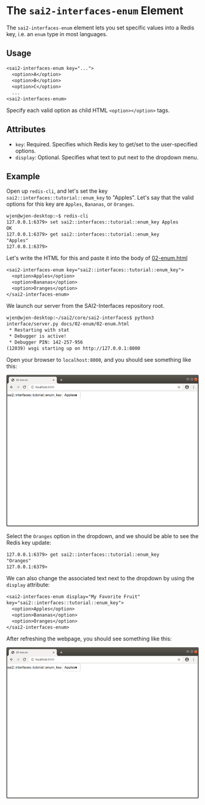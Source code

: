The `sai2-interfaces-enum` Element
==================================
The `sai2-interfaces-enum` element lets you set specific values into a Redis key, i.e. an `enum` type in most languages.

## Usage
```
<sai2-interfaces-enum key="...">
  <option>A</option>
  <option>B</option>
  <option>C</option>
  ...
<sai2-interfaces-enum>
```

Specify each valid option as child HTML `<option></option>` tags.

## Attributes
* `key`: Required. Specifies which Redis key to get/set to the user-specified options.
* `display`: Optional. Specifies what text to put next to the dropdown menu.

## Example
Open up `redis-cli`, and let's set the key `sai2::interfaces::tutorial::enum_key` to "Apples". Let's say that the valid options for this key are `Apples`, `Bananas`, or `Oranges`.
```
wjen@wjen-desktop:~$ redis-cli
127.0.0.1:6379> set sai2::interfaces::tutorial::enum_key Apples
OK
127.0.0.1:6379> get sai2::interfaces::tutorial::enum_key
"Apples"
127.0.0.1:6379> 
```

Let's write the HTML for this and paste it into the body of [02-enum.html](./02-enum.html)
```
<sai2-interfaces-enum key="sai2::interfaces::tutorial::enum_key">
  <option>Apples</option>
  <option>Bananas</option>
  <option>Oranges</option>
</sai2-interfaces-enum>
```

We launch our server from the SAI2-Interfaces repository root.
```
wjen@wjen-desktop:~/sai2/core/sai2-interfaces$ python3 interface/server.py docs/02-enum/02-enum.html
 * Restarting with stat
 * Debugger is active!
 * Debugger PIN: 142-257-956
(12039) wsgi starting up on http://127.0.0.1:8000
```

Open your browser to `localhost:8000`, and you should see something like this:

![sai2::interfaces::tutorials::enum_key with dropdown that has Apples selected](./enum-initial.png)

Select the `Oranges` option in the dropdown, and we should be able to see the Redis key update:
```
127.0.0.1:6379> get sai2::interfaces::tutorial::enum_key
"Oranges"
127.0.0.1:6379> 
```

We can also change the associated text next to the dropdown by using the `display` attribute:
```
<sai2-interfaces-enum display="My Favorite Fruit"  key="sai2::interfaces::tutorial::enum_key">
  <option>Apples</option>
  <option>Bananas</option>
  <option>Oranges</option>
</sai2-interfaces-enum>
```

After refreshing the webpage, you should see something like this:

![My Favorite Fruit with dropdown that has Oranges selected](./enum-initial.png)
